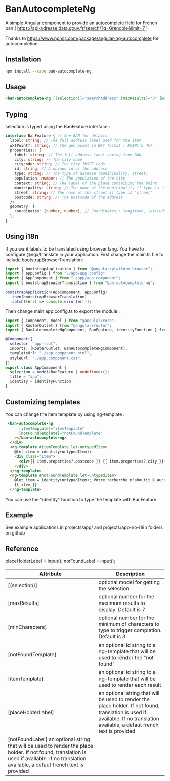 # BanAutocompleteNg

A simple Angular component to provide an autocomplete field for French ban ( https://api-adresse.data.gouv.fr/search/?q=Grenoble&limit=7 )

Thanks to https://www.npmjs.com/package/angular-ng-autocomplete for autocompletion.

## Installation

```sh
npm install --save ban-autocomplete-ng
```

## Usage

```html
<ban-autocomplete-ng [(selection)]="searchAddress" [maxResults]="3" [minCharacters]= />
```

## Typing
selection is typed using the BanFeature interface : 
```typescript
interface BanFeature { // See BAN for details
  label: string; // The full address label used for the item
  wktPoint?: string; // The geo point in WKT format : POINT(5 45)
  properties?: {
    label: string; // The full address label coming from BAN
    city: string; // The city name
    citycode: string; // The city INSEE code
    id: string; // A unique id of the address
    type: string; // The type of adresse (municipality, street)
    population: number; // The population of the city
    context: string; // The label of the place containing the point
    municipality: string; // The name of the municipality if type is "municipality"
    street: string; // The name of the street if type is "street"
    postcode: string; // The postcode of the address
  };
  geometry: {
    coordinates: [number, number]; // Coordinates : longitude, latitude
  };
}
```


## Using i18n

If you want labels to be translated using browser lang. You have to configure @ngx/translate in your application. First change the main.ts file to include bootstrapBrowserTranslation:

```typescript
import { bootstrapApplication } from "@angular/platform-browser";
import { appConfig } from "./app/app.config";
import { AppComponent } from "./app/app.component";
import { bootstrapBrowserTranslation } from "ban-autocomplete-ng";

bootstrapApplication(AppComponent, appConfig)
  .then(bootstrapBrowserTranslation)
  .catch((err) => console.error(err));
```

Then change main app.config.ts to export the module :

```typescript
import { Component, model } from "@angular/core";
import { RouterOutlet } from "@angular/router";
import { BanAutocompleteNgComponent, BanFeature, identityFunction } from "ban-autocomplete-ng";

@Component({
  selector: "app-root",
  imports: [RouterOutlet, BanAutocompleteNgComponent],
  templateUrl: "./app.component.html",
  styleUrl: "./app.component.css",
})
export class AppComponent {
  selection = model<BanFeature | undefined>();
  title = "app";
  identity = identityFunction;
}
```

## Customizing templates
You can change the item template by using ng-template :

```html
 <ban-autocomplete-ng
      [itemTemplate]="itemTemplate"
      [notFoundTemplate]="notFoundTemplate"
    ></ban-autocomplete-ng>
  </div>
  <ng-template #itemTemplate let-untypedItem>
    @let item = identity(untypedItem);
    <div class="item">
      <div>{{ item.properties?.postcode }} {{ item.properties?.city }}</div>
    </div>
  </ng-template>
  <ng-template #notFoundTemplate let-untypedItem>
    @let item = identity(untypedItem); Votre recherche n'aboutit à aucune adresse
    {{ item }}
  </ng-template>
```
You can use 
 the "identity" function to type the template with BanFeature.

## Example
See example applications in projects/app/ and projects/app-no-i18n folders on github

## Reference
  placeHolderLabel = input<string>();
  notFoundLabel = input<string>();

| Attribute | Description |
| ----------| ------------|
| [(selection)] | optional model for getting the selection|
| [maxResults] | optional number for the maximum results to display. Default is 7|
| [minCharacters] | optional number for the minimum of characters to type to trigger completion. Default is 3|
| [notFoundTemplate] | an optional id string to a ng-template that will be used to render the "not found"|
| [itemTemplate] | an optional id string to a ng-template that will be used to render each result|
| [placeHolderLabel] | an optional string that will be used to render the place holder. If not found, translation is used if available. If no translation available, a defaut french text is provided|
| [notFoundLabel] an optional string that will be used to render the place holder. If not found, translation is used if available. If no translation available, a defaut french text is provided|